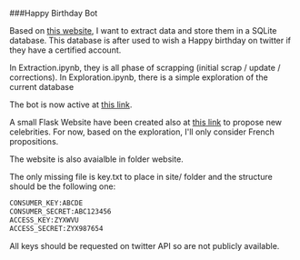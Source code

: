 ###Happy Birthday Bot

Based on [this website](https://anniversaire-celebrite.com/), I want to extract data and store them in a SQLite database. This database is after used to wish a Happy birthday on twitter if they have a certified account. 

In Extraction.ipynb, they is all phase of scrapping (initial scrap / update / corrections).
In Exploration.ipynb, there is a simple exploration of the current database

The bot is now active at [this link](https://twitter.com/HBirthday_Bot "this link").

A small Flask Website have been created also at [this link](http://nicolasmine.pythonanywhere.com/ "this link") to propose new celebrities. For now, based on the exploration, I'll only consider French propositions.

The website is also avaialble in folder website.

The only missing file is key.txt to place in site/ folder and the structure should be the following one:

```python
CONSUMER_KEY:ABCDE
CONSUMER_SECRET:ABC123456
ACCESS_KEY:ZYXWVU
ACCESS_SECRET:ZYX987654
```

All keys should be requested on twitter API so are not publicly available.